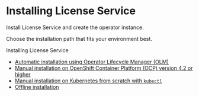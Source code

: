 # Installing License Service

Install License Service and create the operator instance.

Choose the installation path that fits your environment best.

Installing License Service
  - [Automatic installation using Operator Lifecycle Manager (OLM)](install_automatic.md)
  - [Manual installation on OpenShift Container Platform (OCP) version 4.2 or higher](install_ocp.md)
  - [Manual installation on Kubernetes from scratch with `kubectl`](install_cmd.md)
  - [Offline installation](install_offline.md)

